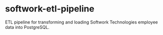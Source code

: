# softwork-etl-pipeline
ETL pipeline for transforming and loading Softwork Technologies employee data into PostgreSQL.

